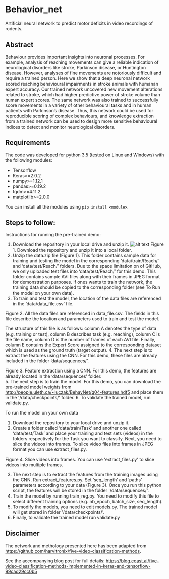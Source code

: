 ﻿# Behavior_net 

Artificial neural network to predict motor deficits in video recordings of rodents.

## Abstract

Behaviour provides important insights into neuronal processes. For example, analysis of reaching movements can give a 
reliable indication of neurological disorders like stroke, Parkinson disease, or Huntington disease. However, analyses 
of fine movements are notoriously difficult and require a trained person. Here we show that a deep neuronal network 
scored reaching behavioural impairments in stroke animals with humanan expert accuracy. Our trained network uncovered 
new movement alterations related to stroke, which had higher predictive power of stroke volume than human expert scores. 
The same network was also trained to successfully score movements in a variety of other behavioural tasks and in human 
patients with Parkinson’s disease. Thus, this network could be used for reproducible scoring of complex behaviours, and 
knowledge extraction from a trained network can be used to design more sensitive behavioural indices to detect and 
monitor neurological disorders. 


## Requirements
The code was developed for python 3.5 (tested on Linux and Windows) with the following modules:

- Tensorflow
- Keras>=2.0.2
- numpy>=1.12.1
- pandas>=0.19.2
- tqdm>=4.11.2
- matplotlib>=2.0.0

You can install all the modules using `pip install <module>`.

## Steps to follow:


Instructions for running the pre-trained demo:
1.	Download the repository in your local drive and unzip it.
![alt text](https://github.com/hardeepsryait/behaviour_net/edit/master/images/img.png)
Figure 1. Download the repository and unzip it into a local folder.
2.	Unzip the data.zip file (Figure 1). This folder  contains sample data for training and testing the model in the corresponding ‘data/train/Reach/’ and ‘data/test/Reach/’ folders. Due to the space limitation on of GitHub, we only uploaded test files into ‘data/test/Reach/’ for this demo. This folder contains sample AVI files along with their frames in JPEG format for demonstration purposes. If ones wants to train the network, the training data should be copied to the corresponding folder (see To Run the model on your own data).
3.	To train and test the model, the location of the data files are referenced in the ‘data/data_file.csv’ file.  
 
Figure 2. All the data files are referenced in data_file.csv. The fields in this file describe the location and parameters used to train and test the model.

The structure of this file is as follows: column A denotes the type of data (e.g. training or test), column B describes task (e.g. reaching), column C is the file name, column D is the number of frames of each AVI file. Finally, column E contains the Expert Score assigned to the corresponding dataset which is used as the ground truth (target output). 
4.	The next step is to extract the features using the CNN. For this demo, these files are already included in the folder ‘data/sequences/’. 

 
Figure 3. Feature extraction using a CNN. For this demo, the features are already located in the ‘data/sequences’ folder.  
5.	The next step is to train the model. For this demo, you can download the pre-trained model weights from http://people.uleth.ca/~luczak/BehavNet/g04-features.hdf5 and place them in the '/data/checkpoints/' folder.
6.	To validate the trained model, run validate.py. 


To run the model on your own data
1.	Download the repository to your local drive and unzip it.
2.	Create a folder called ‘data/train/Task’ and another one called ‘data/test/Task’ and place your training and test sets (videos) in the folders respectively for the Task you want to classify. 
Next, you need to slice the videos into frames. To slice video files into frames in JPEG format you can use  extract_files.py. 
 
Figure 4. Slice videos into frames. You can use 'extract_files.py' to slice videos into multiple frames.

3.	The next step is to extract the features from the training images using the CNN. Run extract_features.py. Set ‘seq_length’ and ‘paths’ parameters according to your data (Figure 3). Once you run this python script, the features will be stored in the folder '/data/sequences/'.
4.	Train the model by running train_reg.py. You need to modify this file to select different training options (e.g. nb_epoch, batch_size, seq_length).
5.	To modify the models, you need to edit models.py. The trained model will get stored in folder '/data/checkpoints/'.
6.	Finally, to validate the trained model run validate.py




## Disclaimer
The network and methology presented here has been adapted from https://github.com/harvitronix/five-video-classification-methods.  

See the accompanying blog post for full details: https://blog.coast.ai/five-video-classification-methods-implemented-in-keras-and-tensorflow-99cad29cc0b5 
